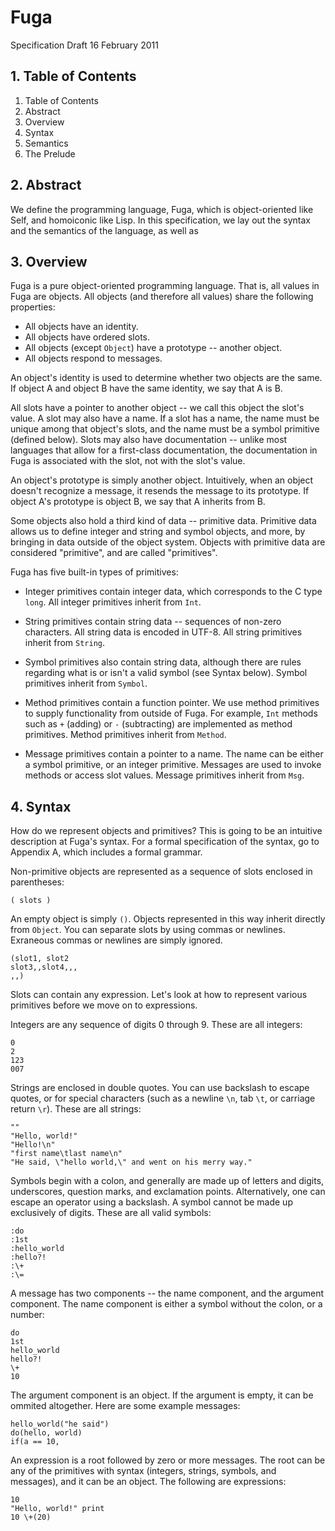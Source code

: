 # Fuga

Specification Draft
16 February 2011

## 1. Table of Contents

1. Table of Contents
2. Abstract
3. Overview
4. Syntax
5. Semantics
6. The Prelude

## 2. Abstract

We define the programming language, Fuga, which is object-oriented like
Self, and homoiconic like Lisp. In this specification, we lay out the
syntax and the semantics of the language, as well as 

## 3. Overview

Fuga is a pure object-oriented programming language. That is, all values
in Fuga are objects. All objects (and therefore all values) share the 
following properties:

- All objects have an identity. 
- All objects have ordered slots.
- All objects (except `Object`) have a prototype -- another object.
- All objects respond to messages.

An object's identity is used to determine whether two objects are the
same. If object A and object B have the same identity, we say that 
A is B.

All slots have a pointer to another object -- we call this object the
slot's value. A slot may also have a name. If a slot has a name, the
name must be unique among that object's slots, and the name must be a
symbol primitive (defined below). Slots may also have documentation --
unlike most languages that allow for a first-class documentation, the
documentation in Fuga is associated with the slot, not with the slot's
value.

An object's prototype is simply another object. Intuitively, when an
object doesn't recognize a message, it resends the message to its
prototype. If object A's prototype is object B, we say that A inherits
from B.

Some objects also hold a third kind of data -- primitive data. Primitive
data allows us to define integer and string and symbol objects, and more,
by bringing in data outside of the object system. Objects with primitive
data are considered "primitive", and are called "primitives".

Fuga has five built-in types of primitives:

- Integer primitives contain integer data, which corresponds to the C
type `long`. All integer primitives inherit from `Int`.

- String primitives contain string data -- sequences of non-zero
characters. All string data is encoded in UTF-8. All string primitives
inherit from `String`.

- Symbol primitives also contain string data, although there are rules
regarding what is or isn't a valid symbol (see Syntax below). Symbol
primitives inherit from `Symbol`.

- Method primitives contain a function pointer. We use method primitives
to supply functionality from outside of Fuga. For example, `Int` methods
such as `+` (adding) or `-` (subtracting) are implemented as method
primitives. Method primitives inherit from `Method`.

- Message primitives contain a pointer to a name. The name can be either
a symbol primitive, or an integer primitive. Messages are used to invoke
methods or access slot values. Message primitives inherit from `Msg`.

## 4. Syntax

How do we represent objects and primitives? This is going to be an
intuitive description at Fuga's syntax. For a formal specification
of the syntax, go to Appendix A, which includes a formal grammar.

Non-primitive objects are represented as a sequence of slots enclosed
in parentheses:

    ( slots )

An empty object is simply `()`. Objects represented in this way inherit
directly from `Object`. You can separate slots by using commas or
newlines. Exraneous commas or newlines are simply ignored.

    (slot1, slot2
    slot3,,slot4,,,
    ,,)

Slots can contain any expression. Let's look at how to represent
various primitives before we move on to expressions.

Integers are any sequence of digits 0 through 9. These are all integers:

    0
    2
    123
    007

Strings are enclosed in double quotes. You can use backslash to escape
quotes, or for special characters (such as a newline `\n`, tab `\t`,
or carriage return `\r`). These are all strings:

    ""
    "Hello, world!"
    "Hello!\n"
    "first name\tlast name\n"
    "He said, \"hello world,\" and went on his merry way."

Symbols begin with a colon, and generally are made up of letters and 
digits, underscores, question marks, and exclamation points.
Alternatively, one can escape an operator using a backslash. A symbol
cannot be made up exclusively of digits. These are all valid symbols:

    :do
    :1st
    :hello_world
    :hello?!
    :\+
    :\=

A message has two components -- the name component, and the argument
component. The name component is either a symbol without the colon, or
a number:

    do
    1st
    hello_world
    hello?!
    \+
    10

The argument component is an object. If the argument is empty, it can
be ommited altogether. Here are some example messages:

    hello_world("he said")
    do(hello, world)
    if(a == 10, 

An expression is a root followed by zero or more messages. The root can
be any of the primitives with syntax (integers, strings, symbols, and
messages), and it can be an object. The following are expressions:

    10
    "Hello, world!" print
    10 \+(20)
    

